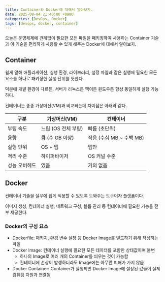 ```yaml
---
title: Container와 Docker에 대해서 알아보자.
date: 2025-08-04 21:40:00 +0900
categories: [DevOps, Docker]
tags: [devops, docker, container]
---
```


오늘은 운영체제에 관계없이 필요한 모든 파일을 패키징하여 사용하는 Container 기술과 이 기술을 편리하게 사용할 수 있게 해주는 Docker에 대해서 알아보자.

## **Container**
쉽게 말해 애플리케이션, 실행 환경, 라이브러리, 설정 파일과 같은 실행에 필요한 모든 요소를 하나로 패키징한 실행 단위를 뜻한다.

덕분에 개발 환경이 다르든, 서버가 리눅스든 맥이든 윈도우든 항상 동일하게 실행 가능하다.

컨테이너는 종종 가상머신(VM)과 비교되는데 차이점은 아래와 같다.

| 구분          | 가상머신(VM)        | 컨테이너                  |
| ------------- | ------------------- | ------------------------- |
| 부팅 속도     | 느림 (OS 전체 부팅) | 빠름 (초단위)             |
| 용량          | 큼 (수 GB 이상)     | 작음 (수십 MB \~ 수백 MB) |
| 실행 단위     | OS + 앱             | 앱만                      |
| 격리 수준     | 하이퍼바이저        | OS 커널 수준              |
| 성능 오버헤드 | 있음                | 거의 없음                 |

## **Docker**
컨테이너 기술을 실무에 쉽게 적용할 수 있도록 도와주는 도구이자 플랫폼이다.  

이미지 생성, 컨테이너 실행, 네트워크 구성, 볼륨 관리 등 컨테이너에 필요한 기능을 전부 제공한다.

### **Docker의 구성 요소**
- Dockerfile: 패키지, 환경 변수 설정 등 Docker Image를 빌드하기 위해 작성하는 파일
- Docker Image: 컨테이너 실행에 필요한 모든 데이터를 포함한 상태값이며 불변
  - 하나의 Image로 여러 개의 Container를 띄우는 것이 가능함
  - 컨테이너에 손상이 발생하더라도 Image에는 아무런 피해가 가지 않음
- Docker Container: Container가 실행되면 Docker Image에 설정된 값들이 실제 컴퓨팅 자원과 연결됨